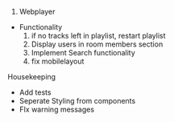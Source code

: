 1. Webplayer

- Functionality
  1. if no tracks left in playlist, restart playlist
  2. Display users in room members section
  3. Implement Search functionality
  4. fix mobilelayout

Housekeeping

- Add tests
- Seperate Styling from components
- FIx warning messages
